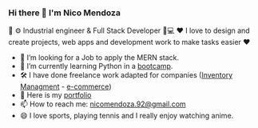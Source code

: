 ### Hi there 👋 I'm Nico Mendoza

🔧 ⚙️  Industrial engineer & Full Stack Developer 🚀💻
♥ I love to design and create projects, web apps and development work to make tasks easier ♥

- 🔭 I’m looking for a Job to apply the MERN stack.
- 🌱 I’m currently learning Python in a <a href="https://www.udemy.com/course/100-days-of-code/?couponCode=ST2MT43024">bootcamp</a>.
- 🛠️ I have done freelance work adapted for companies (<a href="https://allcot-inventary.vercel.app/">Inventory Managment</a> - <a href="https://coco-mad-react.vercel.app/">e-commerce</a>)
- 💬 Here is my <a href="https://nicolas-mendoza-cv.vercel.app/">portfolio</a>
- 📫 How to reach me: nicomendoza.92@gmail.com
- 😄 I love sports, playing tennis and I really enjoy watching anime. 

